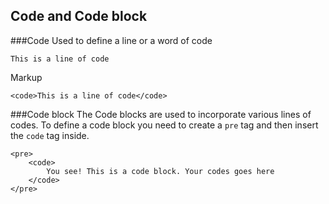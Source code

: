 ## Code and Code block

###Code
Used to define a line or a word of code

`This is a line of code`

Markup

	<code>This is a line of code</code>

###Code block
The Code blocks are used to incorporate various lines of codes. To define a code block you need to create a `pre` tag and then insert the `code` tag inside.

	<pre>
	    <code>
	    	You see! This is a code block. Your codes goes here
	    </code>
	</pre>
